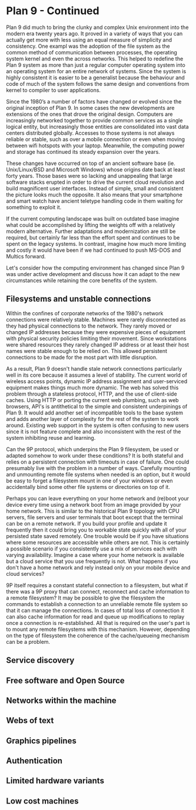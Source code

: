 # Plan 9 - Continued

Plan 9 did much to bring the clunky and complex Unix environment into the modern era twenty years ago. It proved in a variety of ways that you can actually get more with less using an equal measure of simplicity and consistency. One exampl was the adoption of the file system as the common method of communication between processes, the operating system kernel and even the across networks. This helped to redefine the Plan 9 system as more than just a regular computer operating system into an operating system for an entire network of systems. Since the system is highly consistent it is easier to be a generalist because the behaviour and code of much of the system follows the same design and conventions from kernel to compiler to user applications.

Since the 1980’s a number of factors have changed or evolved since the original inception of Plan 9. In some cases the new developments are extensions of the ones that drove the original design. Computers are increasingly networked together to provide common services as a single logical entity, but increasingly those entities are consolidated into vast data centers distributed globally. Accesses to those systems is not always reliable or stable, such as over a mobile connection or even when moving between wifi hotspots with your laptop. Meanwhile, the computing power and storage has continued its steady expansion over the years.

These changes have occurred on top of an ancient software base (ie. Unix/Linux/BSD and Microsoft Windows) whose origins date back at least forty years. Those bases were so lacking and unappealing that large software stacks erupted in order to drive the current cloud revolution and build magnificent user interfaces. Instead of simple, small and consistent the picture looks much the opposite. It also means that your smartphone and smart watch have ancient teletype handling code in them waiting for something to exploit it.

If the current computing landscape was built on outdated base imagine what could be accomplished by lifting the weights off with a relatively modern alternative. Further adaptations and modernization are still be required, but certainly far less than the effort spent and continues to be spent on the legacy systems. In contrast, imagine how much more limiting and costly it would have been if we had continued to push MS-DOS and Multics forward.

Let's consider how the computing environment has changed since Plan 9 was under active development and discuss how it can adapt to the new circumstances while retaining the core benefits of the system.

## Filesystems and unstable connections

Within the confines of corporate networks of the 1980's network connections were relatively stable. Machines were rarely disconnected as they had physical connections to the network. They rarely moved or changed IP addresses because they were expensive pieces of equipment with physical security policies limiting their movement. Since workstations were shared resources they rarely changed IP address or at least their host names were stable enough to be relied on. This allowed persistent connections to be made for the most part with little disruption.

As a result, Plan 9 doesn't handle stale network connections particularly well in its core because it assumes a level of stability. The current world of wireless access points, dynamic IP address assignment and user-serviced equipment makes things much more dynamic. The web has solved this problem through a stateless protocol, HTTP, and the use of client-side caches. Using HTTP or porting the current web plumbing, such as web browsers, API's is antithetical to the simple and consistent underpinings of Plan 9. It would add another set of incompatible tools to the base system and adds another layer of complexity for the rest of the system to work around. Existing web support in the system is often confusing to new users since it is not feature complete and also inconsistent with the rest of the system inhibiting reuse and learning.

Can the 9P protocol, which underpins the Plan 9 filesystem, be used or adapted somehow to work under these conditions? It is both stateful and relies on a persistent connection with timeouts in case of failure. One could presumably live with the problem in a number of ways. Carefully mounting and unmounting remote file systems when needed is an option, but it would be easy to forget a filesystem mount in one of your windows or even accidentally bind some other file systems or directories on top of it.

Perhaps you can leave everything on your home network and (re)boot your device every time using a network boot from an image provided by your home network. This is similar to the historical Plan 9 topology with CPU servers, file servers and user terminals that boot except that the terminal can be on a remote network. If you build your profile and update it frequently then it could bring you to workable state quickly with all of your persisted state saved remotely. One trouble would be if you have situations where some resources are accessible while others are not. This is certainly a possible scenario if you consistently use a mix of services each with varying availability. Imagine a case where your home network is available but a cloud service that you use frequently is not. What happens if you don't have a home network and rely instead only on your mobile device and cloud services?

9P itself requires a constant stateful connection to a filesystem, but what if there was a 9P proxy that can connect, reconnect and cache information to a remote filesystem? It may be possible to give the filesystem the commands to establish a connection to an unreliable remote file system so that it can manage the connections. In cases of total loss of connection it can also cache information for read and queue up modifications to replay once a connection is re-established. All that is required on the user's part is to mount any remote filesystems with this mechanism. However, depending on the type of filesystem the coherence of the cache/queueing mechanism can be a problem.

## Service discovery

## Free software and Open Source

## Networks within the machine

## Webs of text

## Graphics pipelines

## Authentication

## Limited hardware variants

## Low cost machines
